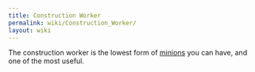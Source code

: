 ```yaml
---
title: Construction Worker
permalink: wiki/Construction_Worker/
layout: wiki
---
```


The construction worker is the lowest form of
[minions](/wiki/List_of_Minion_Types "wikilink") you can have, and one of the
most useful.
